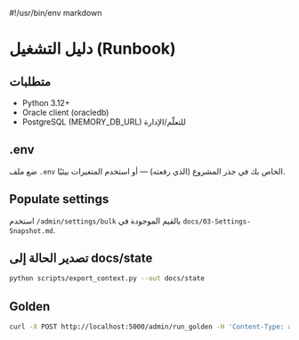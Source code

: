 #!/usr/bin/env markdown
# دليل التشغيل (Runbook)

## متطلبات
- Python 3.12+
- Oracle client (oracledb)
- PostgreSQL (MEMORY_DB_URL) للتعلّم/الإدارة

## .env
ضع ملف `.env` الخاص بك في جذر المشروع (الذي رفعته) — أو استخدم المتغيرات بيئيًا.

## Populate settings
استخدم `/admin/settings/bulk` بالقيم الموجودة في `docs/03-Settings-Snapshot.md`.

## تصدير الحالة إلى docs/state
```bash
python scripts/export_context.py --out docs/state
```

## Golden
```bash
curl -X POST http://localhost:5000/admin/run_golden -H 'Content-Type: application/json' -d '{}'
```
